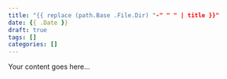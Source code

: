 ```yaml
---
title: "{{ replace (path.Base .File.Dir) "-" " " | title }}"
date: {{ .Date }}
draft: true
tags: []
categories: []
---
```


Your content goes here...

